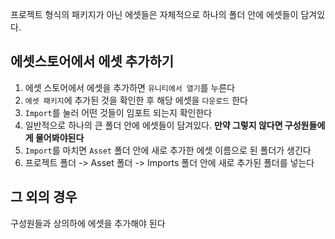 프로젝트 형식의 패키지가 아닌 에셋들은 자체적으로 하나의 폴더 안에 에셋들이 담겨있다.
## 에셋스토어에서 에셋 추가하기
1. 에셋 스토어에서 에셋을 추가하면 `유니티에서 열기`를 누른다
2. `에셋 패키지`에 추가된 것을 확인한 후 해당 에셋을 `다운로드` 한다
3. `Import`를 눌러 어떤 것들이 임포트 되는지 확인한다
4. 일반적으로 하나의 큰 폴더 안에 에셋들이 담겨있다. **만약 그렇지 않다면 구성원들에게 물어봐야된다**
5. `Import`를 마치면 `Asset` 폴더 안에 새로 추가한 에셋 이름으로 된 폴더가 생긴다
6. 프로젝트 폴더 -> Asset 폴더 -> Imports 폴더 안에 새로 추가된 폴더를 넣는다

## 그 외의 경우
구성원들과 상의하에 에셋을 추가해야 된다